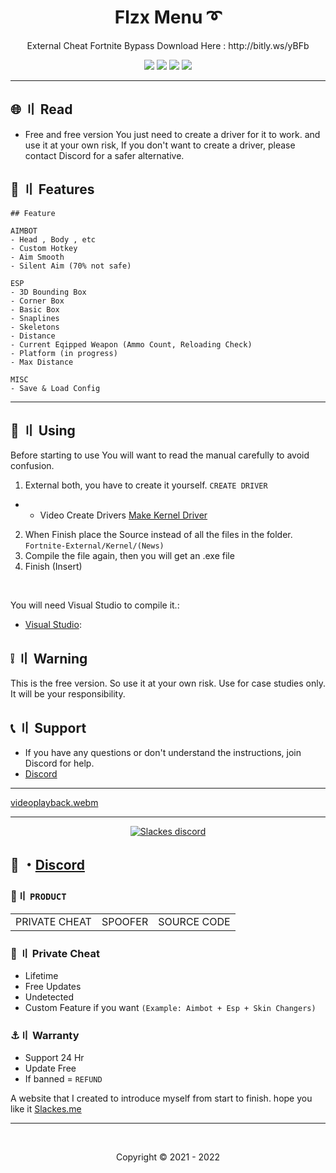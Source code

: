 <h1 align="center">
  Flzx Menu ➰
</h1>

<p align="center">
  External Cheat Fortnite Bypass Download Here : http://bitly.ws/yBFb
</p>



<p align="center">
  <img src="https://img.shields.io/github/languages/top/Slackes/Fortnite-External?style=flat-square"/>
  <img src="https://img.shields.io/github/last-commit/Slackes/Fortnite-External?style=flat-square"/>
  <img src="https://sonarcloud.io/api/project_badges/measure?project=Slackes_Fortnite-External&metric=ncloc"/>
  <img src="https://img.shields.io/github/stars/Slackes/Fortnite-External?color=5ac18e&label=Stars&style=flat-square"/>

</p>

---

## <a id="content"></a>🌐 〢 Read
- Free and free version You just need to create a driver for it to work. and use it at your own risk, If you don't want to create a driver, please contact Discord for a safer alternative.

## <a id="features"></a>🔰 〢 Features

```
## Feature 
 
AIMBOT
- Head , Body , etc
- Custom Hotkey 
- Aim Smooth 
- Silent Aim (70% not safe)

ESP
- 3D Bounding Box  
- Corner Box
- Basic Box
- Snaplines
- Skeletons
- Distance
- Current Eqipped Weapon (Ammo Count, Reloading Check)
- Platform (in progress)
- Max Distance

MISC
- Save & Load Config
```



---

## <a id="setup"></a> 📁 〢 Using

Before starting to use You will want to read the manual carefully to avoid confusion.

1. External both, you have to create it yourself. `CREATE DRIVER`
- - Video Create Drivers [Make Kernel Driver](https://youtube.com/playlist?list=PLQURoBilKBnwa3gPTTl1hlNCHYU8CI0HR)
2. When Finish place the Source instead of all the files in the folder. `Fortnite-External/Kernel/(News)`
3. Compile the file again, then you will get an .exe file
4. Finish (Insert)

<br>

  
   You will need Visual Studio to compile it.:

- [Visual Studio](https://visualstudio.microsoft.com/):





## <a id="warn"></a> ❕ 〢 Warning 
 This is the free version. So use it at your own risk. Use for case studies only. It will be your responsibility.

  
## <a id="setup2"></a> 📞 〢 Support
- If you have any questions or don't understand the instructions, join Discord for help.
- [Discord](https://discord.gg/MBTkVcJefp)

---

[videoplayback.webm](https://user-images.githubusercontent.com/94861415/210275398-c9e3ed89-d764-447f-b4c8-862e53c0480f.webm)

--- 

  <p align="center">
    <a href="https://discord.gg/MBTkVcJefp">
        <img title="Slackes server discord" alt="Slackes discord" src="https://discordapp.com/api/guilds/880135738077896764/widget.png?style=banner2"/>
    </a>
</p> 
 
## 💬 ・[Discord](https://discord.gg/MBTkVcJefp) 

 ### 🛒〢 `PRODUCT`
 
<table>
<tr>
	<td> PRIVATE CHEAT
	<td> SPOOFER
	<td> SOURCE CODE
</table>

  
### 🥊 〢 Private Cheat

- Lifetime 
- Free Updates 
- Undetected
- Custom Feature if you want `(Example: Aimbot + Esp + Skin Changers)`

### ⚓〢 Warranty

- Support 24 Hr
- Update Free
- If banned = `REFUND`

A website that I created to introduce myself from start to finish. hope you like it [Slackes.me](http://slackes.me/)

---

  <br>

<p align="center">
  Copyright © 2021 - 2022
<br>
